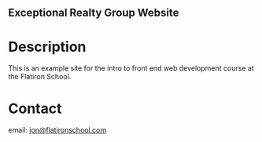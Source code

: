 Exceptional Realty Group Website
---

# Description

This is an example site for the intro to front end web development course at the Flatiron School.

# Contact 

email: jon@flatironschool.com